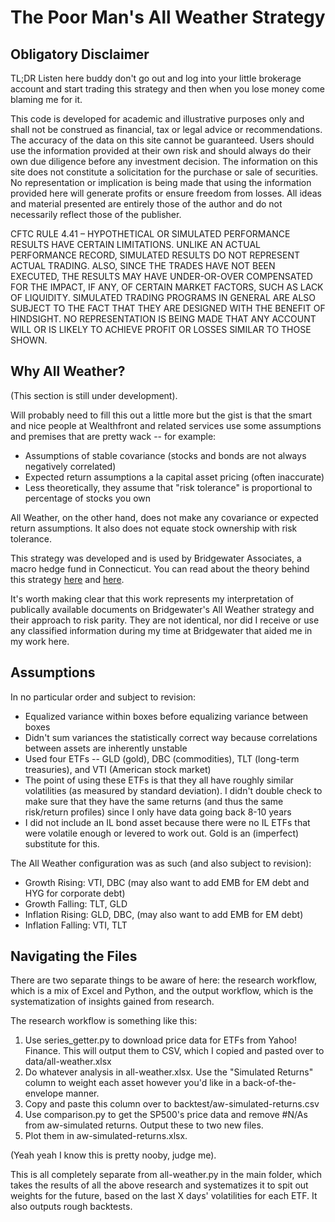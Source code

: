 <h1>The Poor Man's All Weather Strategy</h1>

<h2> Obligatory Disclaimer </h2>

TL;DR Listen here buddy don't go out and log into your little brokerage account and start trading this strategy and then when you lose money come blaming me for it.

This code is developed for academic and illustrative purposes only and shall not be construed as financial, tax or legal advice or recommendations. The accuracy of the data on this site cannot be guaranteed. Users should use the information provided at their own risk and should always do their own due diligence before any investment decision. The information on this site does not constitute a solicitation for the purchase or sale of securities. No representation or implication is being made that using the information provided here will generate profits or ensure freedom from losses. All ideas and material presented are entirely those of the author and do not necessarily reflect those of the publisher. 

CFTC RULE 4.41 – HYPOTHETICAL OR SIMULATED PERFORMANCE RESULTS HAVE CERTAIN LIMITATIONS. UNLIKE AN ACTUAL PERFORMANCE RECORD, SIMULATED RESULTS DO NOT REPRESENT ACTUAL TRADING. ALSO, SINCE THE TRADES HAVE NOT BEEN EXECUTED, THE RESULTS MAY HAVE UNDER-OR-OVER COMPENSATED FOR THE IMPACT, IF ANY, OF CERTAIN MARKET FACTORS, SUCH AS LACK OF LIQUIDITY. SIMULATED TRADING PROGRAMS IN GENERAL ARE ALSO SUBJECT TO THE FACT THAT THEY ARE DESIGNED WITH THE BENEFIT OF HINDSIGHT. NO REPRESENTATION IS BEING MADE THAT ANY ACCOUNT WILL OR IS LIKELY TO ACHIEVE PROFIT OR LOSSES SIMILAR TO THOSE SHOWN.

<h2> Why All Weather? </h2>

(This section is still under development). 

Will probably need to fill this out a little more but the gist is that the smart and nice people at Wealthfront and related services use some assumptions and premises that are pretty wack -- for example:

<ul>
	<li> Assumptions of stable covariance (stocks and bonds are not always negatively correlated) </li>
	<li> Expected return assumptions a la capital asset pricing (often inaccurate) </li>
	<li> Less theoretically, they assume that "risk tolerance" is proportional to percentage of stocks you own </li>
</ul>

All Weather, on the other hand, does not make any covariance or expected return assumptions. It also does not equate stock ownership with risk tolerance. 

This strategy was developed and is used by Bridgewater Associates, a macro hedge fund in Connecticut. You can read about the theory behind this strategy <a href="http://www.bwater.com/research-library/the-all-weather-strategy/">here</a> and <a href="http://www.bwater.com/research-library/risk-parity/">here</a>.

It's worth making clear that this work represents my interpretation of publically available documents on Bridgewater's All Weather strategy and their approach to risk parity. They are not identical, nor did I receive or use any classified information during my time at Bridgewater that aided me in my work here.

<h2> Assumptions </h2>

In no particular order and subject to revision:

<ul>
	<li> Equalized variance within boxes before equalizing variance between boxes </li>
	<li> Didn't sum variances the statistically correct way because correlations between assets are inherently unstable </li>
	<li> Used four ETFs -- GLD (gold), DBC (commodities), TLT (long-term treasuries), and VTI (American stock market) </li>
	<li> The point of using these ETFs is that they all have roughly similar volatilities (as measured by standard deviation). I didn't double check to make sure that they have the same returns (and thus the same risk/return profiles) since I only have data going back 8-10 years</li>
	<li> I did not include an IL bond asset because there were no IL ETFs that were volatile enough or levered to work out. Gold is an (imperfect) substitute for this. </li>
</ul>

The All Weather configuration was as such (and also subject to revision):

<ul> 
	<li>Growth Rising: VTI, DBC (may also want to add EMB for EM debt and HYG for corporate debt)</li>
	<li>Growth Falling: TLT, GLD</li>
	<li>Inflation Rising: GLD, DBC, (may also want to add EMB for EM debt)</li>
	<li>Inflation Falling: VTI, TLT</li>
</ul>

<h2> Navigating the Files </h2>

There are two separate things to be aware of here: the research workflow, which is a mix of Excel and Python, and the output workflow, which is the systematization of insights gained from research.

The research workflow is something like this:

<ol>
	<li> Use series_getter.py to download price data for ETFs from Yahoo! Finance. This will output them to CSV, which I copied and pasted over to data/all-weather.xlsx</li>
	<li> Do whatever analysis in all-weather.xlsx. Use the "Simulated Returns" column to weight each asset however you'd like in a back-of-the-envelope manner. </li>
	<li> Copy and paste this column over to backtest/aw-simulated-returns.csv </li>
	<li> Use comparison.py to get the SP500's price data and remove #N/As from aw-simulated returns. Output these to two new files. </li>
	<li> Plot them in aw-simulated-returns.xlsx. </li>
</ol>

(Yeah yeah I know this is pretty nooby, judge me).

This is all completely separate from all-weather.py in the main folder, which takes the results of all the above research and systematizes it to spit out weights for the future, based on the last X days' volatilities for each ETF. It also outputs 
rough backtests.